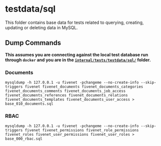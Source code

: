 # testdata/sql

This folder contains base data for tests related to querying, creating, updating or deleting data in MySQL.

## Dump Commands

**This assumes you are connecting against the local test database run through `docker` and you are in the [`internal/tests/testdata/sql/`](/internal/tests/testdata/sql/) folder.**

### Documents

```console
mysqldump -h 127.0.0.1 -u fivenet -pchangeme --no-create-info --skip-triggers fivenet fivenet_documents fivenet_documents_categories fivenet_documents_comments fivenet_documents_job_access fivenet_documents_references fivenet_documents_relations fivenet_documents_templates fivenet_documents_user_access > base_010_documents.sql
```

### RBAC

```console
mysqldump -h 127.0.0.1 -u fivenet -pchangeme --no-create-info --skip-triggers fivenet fivenet_permissions fivenet_role_permissions fivenet_roles fivenet_user_permissions fivenet_user_roles > base_000_rbac.sql
```
